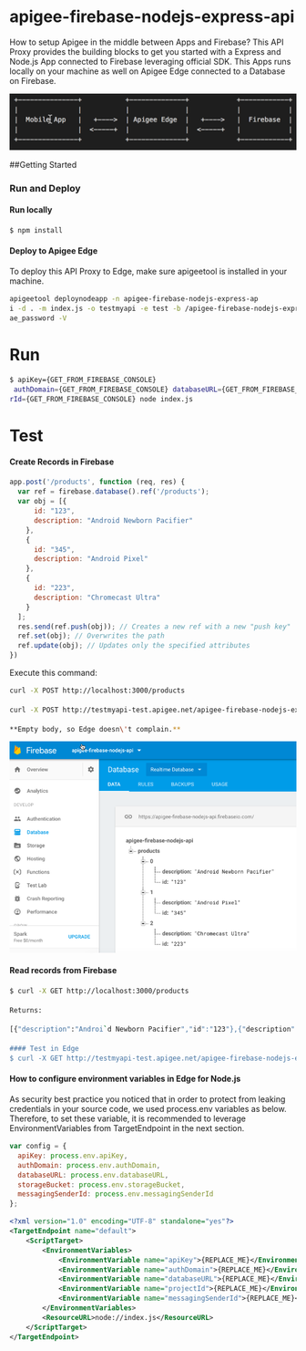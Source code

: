 apigee-firebase-nodejs-express-api
==================================
How to setup Apigee in the middle between Apps and Firebase? This API Proxy provides the building blocks to get you started with a Express and Node.js App connected to Firebase leveraging official SDK. This Apps runs locally on your machine as well on Apigee Edge connected to a Database on Firebase.

![API Mediation with Apigee and Firebase](./images/apigee-proxy-firebase.png "apigee proxy and firebase for API Mediation")

##Getting Started

### Run and Deploy

#### Run locally
```bash
$ npm install
```

#### Deploy to Apigee Edge

To deploy this API Proxy to Edge, make sure apigeetool is installed in your machine.
```bash
apigeetool deploynodeapp -n apigee-firebase-nodejs-express-ap
i -d . -m index.js -o testmyapi -e test -b /apigee-firebase-nodejs-express-api -u $ae_username -p $
ae_password -V
```

Run
===
```bash
$ apiKey={GET_FROM_FIREBASE_CONSOLE}
 authDomain={GET_FROM_FIREBASE_CONSOLE} databaseURL={GET_FROM_FIREBASE_CONSOLE} projectId={GET_FROM_FIREBASE_CONSOLE} messagingSende
rId={GET_FROM_FIREBASE_CONSOLE} node index.js
```
Test
====

#### Create Records in Firebase

```javascript
app.post('/products', function (req, res) {
  var ref = firebase.database().ref('/products');
  var obj = [{
      id: "123",
      description: "Android Newborn Pacifier"
    },
    {
      id: "345",
      description: "Android Pixel"
    },
    {
      id: "223",
      description: "Chromecast Ultra"
    }
  ];
  res.send(ref.push(obj)); // Creates a new ref with a new "push key"
  ref.set(obj); // Overwrites the path
  ref.update(obj); // Updates only the specified attributes
})
```

Execute this command:
```bash
curl -X POST http://localhost:3000/products

curl -X POST http://testmyapi-test.apigee.net/apigee-firebase-nodejs-express-api/products -d ''

**Empty body, so Edge doesn\'t complain.**

```
![alt text](./images/create_arrays_in_firebase.png "create array in firebase")

#### Read records from Firebase

```bash
$ curl -X GET http://localhost:3000/products

Returns:

[{"description":"Androi`d Newborn Pacifier","id":"123"},{"description":"Android Pixel","id":"345"},{"description":"Chromecast Ultra","id":"223"}]

#### Test in Edge
$ curl -X GET http://testmyapi-test.apigee.net/apigee-firebase-nodejs-express-api/products
```

#### How to configure environment variables in Edge for Node.js
As security best practice you noticed that in order to protect from leaking credentials in your source code, we used process.env variables as below. Therefore, to set these variable, it is recommended to leverage EnvironmentVariables from TargetEndpoint in the next section.

```javascript
var config = {
  apiKey: process.env.apiKey,
  authDomain: process.env.authDomain,
  databaseURL: process.env.databaseURL,
  storageBucket: process.env.storageBucket,
  messagingSenderId: process.env.messagingSenderId
};
```

```xml
<?xml version="1.0" encoding="UTF-8" standalone="yes"?>
<TargetEndpoint name="default">
    <ScriptTarget>
        <EnvironmentVariables>
            <EnvironmentVariable name="apiKey">{REPLACE_ME}</EnvironmentVariable>
            <EnvironmentVariable name="authDomain">{REPLACE_ME}</EnvironmentVariable>
            <EnvironmentVariable name="databaseURL">{REPLACE_ME}</EnvironmentVariable>
            <EnvironmentVariable name="projectId">{REPLACE_ME}</EnvironmentVariable>
            <EnvironmentVariable name="messagingSenderId">{REPLACE_ME}</EnvironmentVariable>
        </EnvironmentVariables>
        <ResourceURL>node://index.js</ResourceURL>
    </ScriptTarget>
</TargetEndpoint>
```